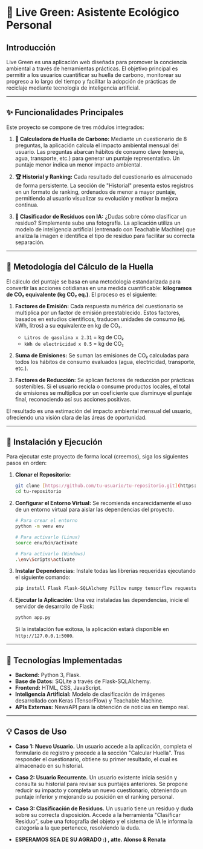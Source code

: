 # 🌱 Live Green: Asistente Ecológico Personal

## Introducción

Live Green es una aplicación web diseñada para promover la conciencia ambiental a través de herramientas prácticas. El objetivo principal es permitir a los usuarios cuantificar su huella de carbono, monitorear su progreso a lo largo del tiempo y facilitar la adopción de prácticas de reciclaje mediante tecnología de inteligencia artificial.



---

## ✨ Funcionalidades Principales

Este proyecto se compone de tres módulos integrados:

1.  **👣 Calculadora de Huella de Carbono:** Mediante un cuestionario de 8 preguntas, la aplicación calcula el impacto ambiental mensual del usuario. Las preguntas abarcan hábitos de consumo clave (energía, agua, transporte, etc.) para generar un puntaje representativo. Un puntaje menor indica un menor impacto ambiental.

2.  **🏆 Historial y Ranking:** Cada resultado del cuestionario es almacenado de forma persistente. La sección de "Historial" presenta estos registros en un formato de ranking, ordenados de menor a mayor puntaje, permitiendo al usuario visualizar su evolución y motivar la mejora continua.

3.  **📸 Clasificador de Residuos con IA:** ¿Dudas sobre cómo clasificar un residuo? Simplemente sube una fotografía. La aplicación utiliza un modelo de inteligencia artificial (entrenado con Teachable Machine) que analiza la imagen e identifica el tipo de residuo para facilitar su correcta separación.

---

## 🔬 Metodología del Cálculo de la Huella

El cálculo del puntaje se basa en una metodología estandarizada para convertir las acciones cotidianas en una medida cuantificable: **kilogramos de CO₂ equivalente (kg CO₂ eq.)**. El proceso es el siguiente:

1.  **Factores de Emisión:** Cada respuesta numérica del cuestionario se multiplica por un factor de emisión preestablecido. Estos factores, basados en estudios científicos, traducen unidades de consumo (ej. kWh, litros) a su equivalente en kg de CO₂.
    * `Litros de gasolina x 2.31` = kg de CO₂
    * `kWh de electricidad x 0.5` = kg de CO₂

2.  **Suma de Emisiones:** Se suman las emisiones de CO₂ calculadas para todos los hábitos de consumo evaluados (agua, electricidad, transporte, etc.).

3.  **Factores de Reducción:** Se aplican factores de reducción por prácticas sostenibles. Si el usuario recicla o consume productos locales, el total de emisiones se multiplica por un coeficiente que disminuye el puntaje final, reconociendo así sus acciones positivas.

El resultado es una estimación del impacto ambiental mensual del usuario, ofreciendo una visión clara de las áreas de oportunidad.

---

## 🚀 Instalación y Ejecución

Para ejecutar este proyecto de forma local (creemos), siga los siguientes pasos en orden:

1.  **Clonar el Repositorio:**
    ```bash
    git clone [https://github.com/tu-usuario/tu-repositorio.git](https://github.com/tu-usuario/tu-repositorio.git)
    cd tu-repositorio
    ```

2.  **Configurar el Entorno Virtual:**
    Se recomienda encarecidamente el uso de un entorno virtual para aislar las dependencias del proyecto.

    ```bash
    # Para crear el entorno
    python -m venv env

    # Para activarlo (Linux)
    source env/bin/activate

    # Para activarlo (Windows)
    .\env\Scripts\activate
    ```

3.  **Instalar Dependencias:**
    Instale todas las librerías requeridas ejecutando el siguiente comando:

    ```bash
    pip install Flask Flask-SQLAlchemy Pillow numpy tensorflow requests
    ```

4.  **Ejecutar la Aplicación:**
    Una vez instaladas las dependencias, inicie el servidor de desarrollo de Flask:

    ```bash
    python app.py
    ```
    Si la instalación fue exitosa, la aplicación estará disponible en `http://127.0.0.1:5000`.

---

## 🔧 Tecnologías Implementadas

* **Backend:** Python 3, Flask.
* **Base de Datos:** SQLite a través de Flask-SQLAlchemy.
* **Frontend:** HTML, CSS, JavaScript.
* **Inteligencia Artificial:** Modelo de clasificación de imágenes desarrollado con Keras (TensorFlow) y Teachable Machine.
* **APIs Externas:** NewsAPI para la obtención de noticias en tiempo real.

---

## 💡 Casos de Uso

* **Caso 1: Nuevo Usuario.**
    Un usuario accede a la aplicación, completa el formulario de registro y procede a la sección "Calcular Huella". Tras responder el cuestionario, obtiene su primer resultado, el cual es almacenado en su historial.

* **Caso 2: Usuario Recurrente.**
    Un usuario existente inicia sesión y consulta su historial para revisar sus puntajes anteriores. Se propone reducir su impacto y completa un nuevo cuestionario, obteniendo un puntaje inferior y mejorando su posición en el ranking personal.

* **Caso 3: Clasificación de Residuos.**
    Un usuario tiene un residuo y duda sobre su correcta disposición. Accede a la herramienta "Clasificar Residuo", sube una fotografía del objeto y el sistema de IA le informa la categoría a la que pertenece, resolviendo la duda.


* **ESPERAMOS SEA DE SU AGRADO :) , atte. Alonso & Renata**
